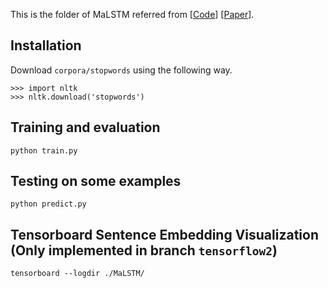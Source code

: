 This is the folder of MaLSTM referred from [[Code](https://github.com/likejazz/Siamese-LSTM)] [[Paper](https://ojs.aaai.org/index.php/AAAI/article/view/10350)].

## Installation

Download `corpora/stopwords` using the following way.

```
>>> import nltk
>>> nltk.download('stopwords')
```

## Training and evaluation

`python train.py`

## Testing on some examples

`python predict.py`

## Tensorboard Sentence Embedding Visualization (Only implemented in branch `tensorflow2`)

`tensorboard --logdir ./MaLSTM/`
